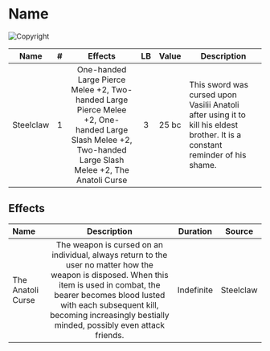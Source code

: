 # Name

![Copyright]()

|   Name   | # |                                 Effects                                 | LB | Value | Description                                                                                                                   |
| :-------: | :-: | :----------------------------------------------------------------------: | :-: | :---: | ----------------------------------------------------------------------------------------------------------------------------- |
| Steelclaw | 1 | One-handed Large Pierce Melee +2, Two-handed Large Pierce Melee +2, One-handed Large Slash Melee +2, Two-handed Large Slash Melee +2, The Anatoli Curse | 3 | 25 bc | This sword was cursed upon Vasilii Anatoli after using it to kill his eldest brother. It is a constant reminder of his shame. |

## Effects

| Name              |                                                                                                                                   Description                                                                                                                                   |  Duration  |  Source  |
| :---------------- | :-----------------------------------------------------------------------------------------------------------------------------------------------------------------------------------------------------------------------------------------------------------------------: | :--------: | :-------: |
| The Anatoli Curse | The weapon is cursed on an individual, always return to the user no matter how the weapon is disposed. When this item is used in combat, the bearer becomes blood lusted with each subsequent kill, becoming increasingly bestially minded, possibly even attack friends. | Indefinite | Steelclaw |
